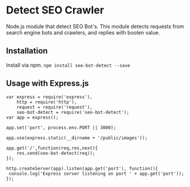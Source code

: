 # Detect SEO Crawler
Node.js module that detect SEO Bot's. This module detects requests from search engine bots and crawlers, and replies with boolen value.

Installation
----------
Install via npm.
`npm install seo-bot-detect --save`

Usage with Express.js
----------
```
var express = require('express'), 
	http = require('http'),
	request = require('request'),
	seo-bot-detect = require('seo-bot-detect');
var app = express();

app.set('port', process.env.PORT || 3000);

app.use(express.static(__dirname + '/public/images'));

app.get('/',function(req,res,next){	
	res.send(seo-bot-detect(req));
});

http.createServer(app).listen(app.get('port'), function(){
 console.log('Express server listening on port ' + app.get('port'));
});

```
